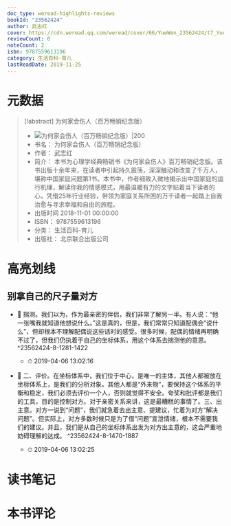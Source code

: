 ```yaml
---
doc_type: weread-highlights-reviews
bookId: "23562424"
author: 武志红
cover: https://cdn.weread.qq.com/weread/cover/66/YueWen_23562424/t7_YueWen_23562424.jpg
reviewCount: 0
noteCount: 2
isbn: 9787559613196
category: 生活百科-育儿
lastReadDate: 2019-11-25
---
```

# 元数据
> [!abstract] 为何家会伤人（百万畅销纪念版）
> - ![ 为何家会伤人（百万畅销纪念版）|200](https://cdn.weread.qq.com/weread/cover/66/YueWen_23562424/t7_YueWen_23562424.jpg)
> - 书名： 为何家会伤人（百万畅销纪念版）
> - 作者： 武志红
> - 简介： 本书为心理学经典畅销书《为何家会伤人》百万畅销纪念版。该书出版十余年来，在读者中引起持久震荡，深深触动和改变了千万人，堪称中国家庭问题第1书。本书中，作者细致入微地揭示出中国家庭的运行机理，解读你我的情感模式，用最温暖有力的文字贴着当下读者的心，凭借25年行业经验，带领为家庭关系所困的万千读者一起踏上自我治愈与寻求幸福和自由的旅程。
> - 出版时间 2018-11-01 00:00:00
> - ISBN： 9787559613196
> - 分类： 生活百科-育儿
> - 出版社： 北京联合出版公司

# 高亮划线

## 别拿自己的尺子量对方


- 📌 揣测。我们以为，作为最亲密的伴侣，我们非常了解另一半。有人说：“他一张嘴我就知道他想说什么。”这是真的，但是，我们常常只知道配偶会“说什么”，但却根本不理解配偶说这些话时的感受。很多时候，配偶的情绪再明确不过了，但我们仍执着于自己的坐标体系，用这个体系去揣测他的意思。 ^23562424-8-1281-1422
    - ⏱ 2019-04-06 13:02:16 

- 📌 二、评价。在坐标体系中，我们位于中心，是唯一的主体，其他人都被放在坐标体系上，是我们的分析对象。其他人都是“外来物”，要保持这个体系的平衡和稳定，我们必须去评价一个人，否则就觉得不安全。夸奖和批评都是我们的工具，目的是控制对方。对于亲密关系来讲，这是最糟糕的事情了。三、出主意。对方一说到“问题”，我们就急着去出主意、提建议，忙着为对方“解决问题”。但实际上，对方多数时候只是为了借“问题”宣泄情绪，根本不需要我们的建议。并且，我们是从自己的坐标体系出发为对方出主意的，这会严重地妨碍理解的达成。 ^23562424-8-1470-1887
    - ⏱ 2019-04-06 13:02:25 
# 读书笔记

# 本书评论
